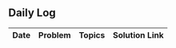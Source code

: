 ## Daily Log

| Date       | Problem                         | Topics                            | Solution Link                                  |
|------------|----------------------------------|------------------------------------|------------------------------------------------|
